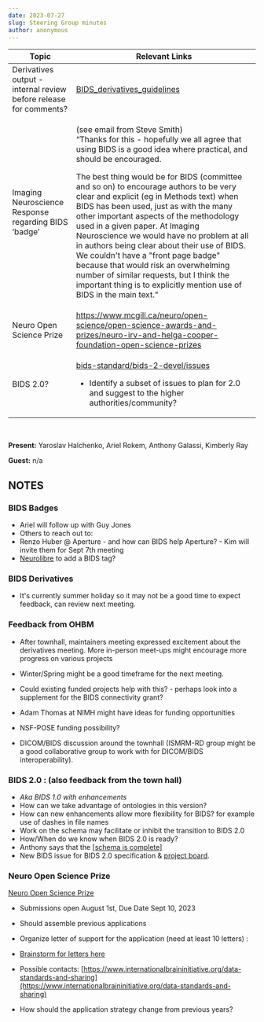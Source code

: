 ```yaml
---
date: 2023-07-27
slug: Steering Group minutes
author: anonymous
---
```


<!-- more -->

<table>
 <thead>
  <tr class="header">
   <th>
    <strong>
     Topic
    </strong>
   </th>
   <th>
    <strong>
     Relevant Links
    </strong>
   </th>
  </tr>
 </thead>
 <tbody>
  <tr class="odd">
   <td>
    Derivatives output - internal review before release for comments?
   </td>
   <td>
    <a href="https://docs.google.com/document/d/1JtTu5u7XTkWxxnCIH6sxGajGn1qG_syJ-p14aejpk3E/edit?usp=drive_link">
     <span class="underline">
      BIDS_derivatives_guidelines
     </span>
    </a>
   </td>
  </tr>
  <tr class="even">
   <td>
    Imaging Neuroscience Response regarding BIDS ‘badge’
   </td>
   <td>
    <p>
     (see email from Steve Smith)
     <br/>
     “Thanks for this - hopefully we all agree that using BIDS is a good idea where practical, and should be encouraged.
    </p>
    <p>
     The best thing would be for BIDS (committee and so on) to encourage authors to be very clear and explicit (eg in Methods text) when BIDS has been used, just as with the many other important aspects of the methodology used in a given paper. At Imaging Neuroscience we would have no problem at all in authors being clear about their use of BIDS. We couldn't have a "front page badge" because that would risk an overwhelming number of similar requests, but I think the important thing is to explicitly mention use of BIDS in the main text."
    </p>
   </td>
  </tr>
  <tr class="odd">
   <td>
    Neuro Open Science Prize
   </td>
   <td>
    <a href="https://www.mcgill.ca/neuro/open-science/open-science-awards-and-prizes/neuro-irv-and-helga-cooper-foundation-open-science-prizes">
     <span class="underline">
      https://www.mcgill.ca/neuro/open-science/open-science-awards-and-prizes/neuro-irv-and-helga-cooper-foundation-open-science-prizes
     </span>
    </a>
   </td>
  </tr>
  <tr class="even">
   <td>
    BIDS 2.0?
   </td>
   <td>
    <p>
     <a href="https://github.com/bids-standard/bids-2-devel/issues">
      <span class="underline">
       bids-standard/bids-2-devel/issues
      </span>
     </a>
    </p>
    <ul>
     <li>
      <p>
       Identify a subset of issues to plan for 2.0 and suggest to the higher authorities/community?
      </p>
     </li>
    </ul>
   </td>
  </tr>
 </tbody>
</table>

<BR>

**Present:** Yaroslav Halchenko, Ariel Rokem, Anthony Galassi, Kimberly
Ray

**Guest:** n/a

## NOTES

### BIDS Badges

-   Ariel will follow up with Guy Jones
-   Others to reach out to:
-   Renzo Huber @ Aperture - and how can BIDS help Aperture? - Kim will invite them for Sept 7th meeting
-   [Neurolibre](https://github.com/neurolibre/neurolibre) to add a BIDS tag?

### BIDS Derivatives

-   It\'s currently summer holiday so it may not be a good time to
  expect feedback, can review next meeting.

### Feedback from OHBM

-   After townhall, maintainers meeting expressed excitement about the
  derivatives meeting. More in-person meet-ups might encourage more
  progress on various projects

-   Winter/Spring might be a good timeframe for the next meeting.

-   Could existing funded projects help with this? - perhaps look
  into a supplement for the BIDS connectivity grant?

-   Adam Thomas at NIMH might have ideas for funding opportunities

-   NSF-POSE funding possibility?

-   DICOM/BIDS discussion around the townhall (ISMRM-RD group might be a good collaborative group to work with for DICOM/BIDS interoperability).

### BIDS 2.0 : (also feedback from the town hall)

-   _Aka BIDS 1.0 with enhancements_
-   How can we take advantage of ontologies in this version?
-   How can new enhancements allow more flexibility for BIDS? for example use of dashes in file names
-   Work on the schema may facilitate or inhibit the transition to BIDS 2.0
-   How/When do we know when BIDS 2.0 is ready?
-   Anthony says that the [[schema is complete]](https://imgflip.com/i/7txwm7)
-   New BIDS issue for BIDS 2.0 specification & [project board](https://github.com/orgs/bids-standard/projects/10/views/1?layout=board).

### Neuro Open Science Prize

[Neuro Open Science Prize](https://www.mcgill.ca/neuro/open-science/open-science-awards-and-prizes/neuro-irv-and-helga-cooper-foundation-open-science-prizes)

-   Submissions open August 1st, Due Date Sept 10, 2023

-   Should assemble previous applications

-   Organize letter of support for the application (need at least 10 letters) :

-   [Brainstorm for letters here](https://docs.google.com/spreadsheets/d/1gYfP1C84e1_81HPIGBbXl8v_Z3b43uCLGHBa0RhtnOM/edit#gid=0)

-   Possible contacts:
  [https://www.internationalbraininitiative.org/data-standards-and-sharing](https://www.internationalbraininitiative.org/data-standards-and-sharing)

-   How should the application strategy change from previous years?
